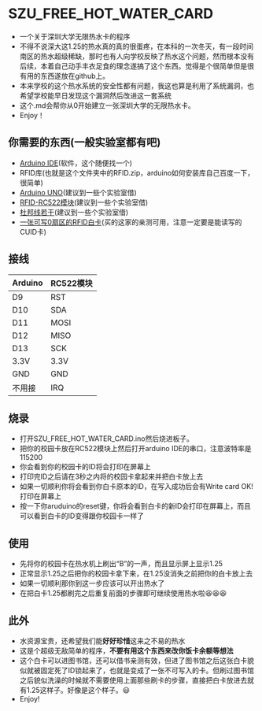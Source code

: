 # SZU_FREE_HOT_WATER_CARD
* 一个关于深圳大学无限热水卡的程序  
* 不得不说深大这1.25的热水真的真的很蛋疼，在本科的一次冬天，有一段时间南区的热水超级稀缺，那时也有人向学校反映了热水这个问题，然而根本没有后续，本着自己动手丰衣足食的理念遂搞了这个东西。觉得是个很简单但是很有用的东西遂放在github上。  
* 本来学校的这个热水系统的安全性都有问题，我这也算是利用了系统漏洞，也希望学校能早日发现这个漏洞然后改进这一套系统  
* 这个.md会帮你从0开始建立一张深圳大学的无限热水卡。 
* Enjoy！  
## 你需要的东西(一般实验室都有吧)  
* [Arduino IDE](https://m.zdfans.com/html/31422.html)(软件，这个随便找一个)  
* RFID库(也就是这个文件夹中的RFID.zip，arduino如何安装库自己百度一下，很简单)  
* [Arduino UNO](https://detail.tmall.com/item.htm?spm=a230r.1.14.188.4a8b6558Hnbkz0&id=538662184250&ns=1&abbucket=3)(建议到一些个实验室借)  
* [RFID-RC522模块](https://detail.tmall.com/item.htm?spm=a1z10.3-b.w4011-18192725132.20.590870f78XwZd1&id=44161034569&rn=9beb21db6e84df614ce05818fbe8710d&abbucket=4)(建议到一些个实验室借)
* [杜邦线若干](https://detail.tmall.com/item.htm?spm=a1z10.3-b.w4011-18192725132.51.4e1070f7uvIIqy&id=524695046876&rn=438a65fd5e11461cd5baa0c7e35e6f7b&abbucket=4&sku_properties=122216547:20213)(建议到一些个实验室借)  
* [一张可写0扇区的RFID白卡](https://item.taobao.com/item.htm?spm=a1z09.2.0.0.59da2e8dmepvZQ&id=578506826776&_u=71nmr2290eb3)(买的这家的亲测可用，注意一定要是能读写的CUID卡)  
  
## 接线   
|Arduino|RC522模块|
|---|---
|D9|RST
|D10|SDA
|D11|MOSI
|D12|MISO
|D13|SCK
|3.3V|3.3V
|GND|GND
|不用接|IRQ  

## 烧录   
* 打开SZU_FREE_HOT_WATER_CARD.ino然后烧进板子。  
* 把你的校园卡放在RC522模块上然后打开arduino IDE的串口，注意波特率是115200  
* 你会看到你的校园卡的ID将会打印在屏幕上  
* 打印完ID之后请在3秒之内将的校园卡拿起来并把白卡放上去  
* 如果一切顺利你将会看到你白卡原本的ID，在写入成功后会有Write card OK!打印在屏幕上  
* 按一下你aruduino的reset键，你将会看到白卡的新ID会打印在屏幕上，而且可以看到白卡的ID变得跟你校园卡一样了  

## 使用  
* 先将你的校园卡在热水机上刷出“B”的一声，而且显示屏上显示1.25
* 正常显示1.25之后把你的校园卡拿下来，在1.25没消失之前把你的白卡放上去  
* 如果一切顺利那你到这一步应该可以开出热水了  
* 在把白卡1.25都刷完之后重复前面的步骤即可继续使用热水啦:laughing::laughing::laughing:  

## 此外  
* 水资源宝贵，还希望我们能**好好珍惜**这来之不易的热水  
* 这是个超级无敌简单的程序，**不要有用这个东西来改你饭卡余额等想法**  
* 这个白卡可以进图书馆，还可以借书亲测有效，但进了图书馆之后这张白卡貌似就被固定死了ID锁起来了，也就是变成了一张不可写入的卡。但刷过图书馆之后貌似洗澡的时候就不需要使用上面那些刷卡的步骤，直接把白卡放进去就有1.25这样子。好像是这个样子。:smiley:
* Enjoy!

